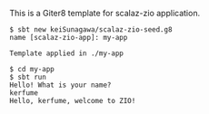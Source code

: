 This is a Giter8 template for scalaz-zio application.
```
$ sbt new keiSunagawa/scalaz-zio-seed.g8
name [scalaz-zio-app]: my-app

Template applied in ./my-app

$ cd my-app
$ sbt run
Hello! What is your name?
kerfume
Hello, kerfume, welcome to ZIO!
```
